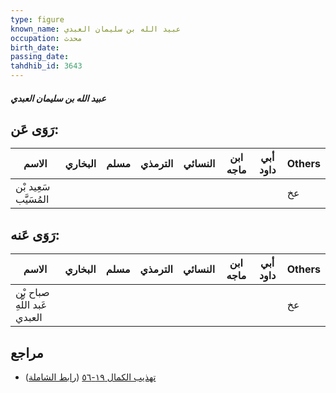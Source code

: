 ```yaml
---
type: figure
known_name: عبيد الله بن سليمان العبدي
occupation: محدث
birth_date:
passing_date:
tahdhib_id: 3643
---
```

##### عبيد الله بن سليمان العبدي

## رَوَى عَن:
| الاسم                 | البخاري | مسلم | الترمذي | النسائي | ابن ماجه | أبي داود | Others |
| --------------------- | ------- | ---- | ------- | ------- | -------- | -------- | ------ |
| سَعِيد بْن المُسَيَّب |         |      |         |         |          |          | عخ     |
## رَوَى عَنه:
| الاسم                        | البخاري | مسلم | الترمذي | النسائي | ابن ماجه | أبي داود | Others |
| ---------------------------- | ------- | ---- | ------- | ------- | -------- | -------- | ------ |
| صباح بْن عَبد اللَّهِ العبدي |         |      |         |         |          |          | عخ     |
## مراجع
- [تهذيب الكمال ١٩-٥٦](obsidian://open?vault=Tahdhib-al-Kamal&file=Figures/٣٦٤٣-عبيد%20الله%20بن%20سليمان%20العبدي) ([رابط الشاملة](https://shamela.ws/book/3722/9630))